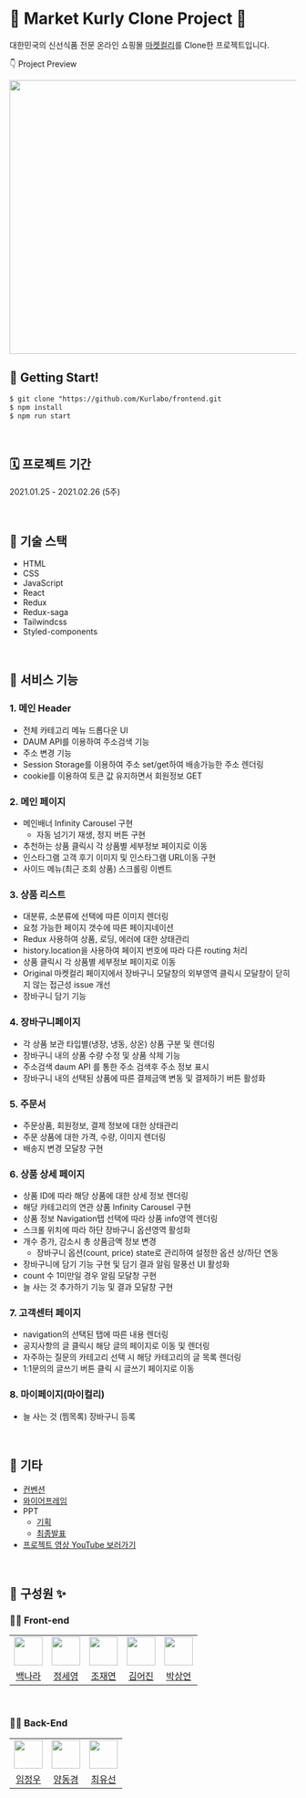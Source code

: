 # 🍆 Market Kurly Clone Project 🍇

대한민국의 신선식품 전문 온라인 쇼핑몰 [마켓컬리](https://www.kurly.com/shop/main/index.php)를 Clone한 프로젝트입니다. 

👇 Project Preview

<img src="/Kurlabo-Preview.gif" width="800" height="480"/>

## 🏈 Getting Start!

```markdown
$ git clone "https://github.com/Kurlabo/frontend.git
$ npm install
$ npm run start
```

<br>

## 🗓 프로젝트 기간

2021.01.25 - 2021.02.26 (5주)

<br>

## 🎒 기술 스택

- HTML
- CSS
- JavaScript
- React
- Redux
- Redux-saga
- Tailwindcss
- Styled-components

<br>

## 🚀 서비스 기능

### 1. 메인 Header

- 전체 카테고리 메뉴 드롭다운 UI
- DAUM API를 이용하여 주소검색 기능
- 주소 변경 기능
- Session Storage를 이용하여 주소 set/get하여 배송가능한 주소 렌더링
- cookie를 이용하여 토큰 값 유지하면서 회원정보 GET

### 2. 메인 페이지

- 메인배너 Infinity Carousel 구현
  - 자동 넘기기 재생, 정지 버튼 구현
- 추천하는 상품 클릭시 각 상품별 세부정보 페이지로 이동
- 인스타그램 고객 후기 이미지 및 인스타그램 URL이동 구현
- 사이드 메뉴(최근 조회 상품) 스크롤링 이벤트

### 3. 상품 리스트

- 대분류, 소분류에 선택에 따른 이미지 렌더링
- 요청 가능한 페이지 갯수에 따른 페이지네이션
- Redux 사용하여 상품, 로딩, 에러에 대한 상태관리
- history.location을 사용하여 페이지 번호에 따라 다른 routing 처리
- 상품 클릭시 각 상품별 세부정보 페이지로 이동
- Original 마켓컬리 페이지에서 장바구니 모달창의 외부영역 클릭시 모달창이 닫히지 않는 접근성 issue 개선
- 장바구니 담기 기능

### 4. 장바구니페이지

- 각 상품 보관 타입별(냉장, 냉동, 상온) 상품 구분 및 렌더링
- 장바구니 내의 상품 수량 수정 및 상품 삭제 기능
- 주소검색 daum API 를 통한 주소 검색후 주소 정보 표시
- 장바구니 내의 선택된 상품에 따른 결제금액 변동 및 결제하기 버튼 활성화

### 5. 주문서

- 주문상품, 회원정보, 결제 정보에 대한 상태관리
- 주문 상품에 대한 가격, 수량, 이미지 렌더링
- 배송지 변경 모달창 구현

### 6. 상품 상세 페이지

- 상품 ID에 따라 해당 상품에 대한 상세 정보 렌더링
- 해당 카테고리의 연관 상품 Infinity Carousel 구현
- 상품 정보 Navigation탭 선택에 따라 상품 info영역 렌더링
- 스크롤 위치에 따라 하단 장바구니 옵션영역 활성화
- 개수 증가, 감소시 총 상품금액 정보 변경
  - 장바구니 옵션(count, price) state로 관리하여 설정한 옵션 상/하단 연동
- 장바구니에 담기 기능 구현 및 담기 결과 알림 말풍선 UI 활성화
- count 수 1미만일 경우 알림 모달창 구현
- 늘 사는 것 추가하기 기능 및 결과 모달창 구현

### 7. 고객센터 페이지

- navigation의 선택된 탭에 따른 내용 렌더링
- 공지사항의 글 클릭시 해당 글의 페이지로 이동 및 렌더링
- 자주하는 질문의 카테고리 선택 시 해당 카테고리의 글 목록 렌더링
- 1:1문의의 글쓰기 버튼 클릭 시 글쓰기 페이지로 이동

### 8. 마이페이지(마이컬리)

- 늘 사는 것 (찜목록) 장바구니 등록

<br>

## 📌 기타

- [컨벤션](https://github.com/Kurlabo/frontend/blob/develop/CONTRIBUTING.md)
- [와이어프레임](https://www.figma.com/file/9ZA0PoPDP14XQMiI8H1UBC/%EC%BB%AC%EB%9D%BC%EB%B3%B42)
- PPT
  - [기획](https://slides.com/lexkim/title-texttitle-text/)
  - [최종발표](https://www.canva.com/design/DAEXN4RB1Y4/1uDGkPk6x8qQH_xh8iSK0A/view?utm_content=DAEXN4RB1Y4&utm_campaign=designshare&utm_medium=link&utm_source=publishsharelink)
- [프로젝트 영상 YouTube 보러가기](https://github.com/Kurlabo/frontend/blob/develop/CONTRIBUTING.md)

<br>

## 🧩 구성원 ✨

### 🧑‍💻 Front-end

<table>
<tr>
<td align="center">
<a href="https://github.com/nr-baek"><img align="center" width="50" height="50" src="https://avatars.githubusercontent.com/u/52344355?v=4"></a>
</td>
<td align="center">
<a href=https://github.com/FE-sophie"><img align="center" width="50" height="50" src="https://avatars.githubusercontent.com/u/76701139?s=64&v=4"></a>
</td>
<td align="center">
<a href="https://github.com/cjy0019"><img align="center" width="50" height="50" src="https://avatars.githubusercontent.com/u/33951916?s=64&v=4"></a>
</td>
<td align="center">
<a href="https://github.com/FE-Lex-Kim"><img align="center" width="50" height="50" src="https://avatars.githubusercontent.com/u/65955988?s=64&v=4"></a>
</td>
<td align="center">
<a href="https://github.com/parksaneon"><img align="center" width="50" height="50" src="https://avatars.githubusercontent.com/u/47975991?s=64&v=4"></a>
</td>

</tr>
<tr>
<td align="center"> <a href="https://github.com/nr-baek">백나라</a> </td>
<td align="center"> <a href="https://github.com/FE-sophie">정세영</a> </td>
<td align="center"> <a href="https://github.com/cjy0019">조재연</a> </td>
<td align="center"> <a href="https://github.com/FE-Lex-Kim">김어진</a> </td>
<td align="center"> <a href="https://github.com/parksaneon">박상언</a> </td>
</tr>
</table>

<br>

### 🧑‍💻 Back-End

<table>
<tr>
<td align="center">
<a href="https://github.com/LimNoah"><img align="center" width="50" height="50" src="https://avatars.githubusercontent.com/u/46559549?s=64&v=4"></a>
</td>
<td align="center">
<a href=https://github.com/theVelopr"><img align="center" width="50" height="50" src="https://avatars.githubusercontent.com/u/68624184?s=64&v=4"></a>
</td>
<td align="center">
<a href="https://github.com/Yus2on"><img align="center" width="50" height="50" src="https://avatars.githubusercontent.com/u/46306263?s=64&v=4"></a>
</td>

</tr>
<tr>
<td align="center"> <a href="https://github.com/LimNoah">임정우</a> </td>
<td align="center"> <a href="https://github.com/theVelopr">양동경</a> </td>
<td align="center"> <a href="https://github.com/Yus2on">최유선</a> </td>
</tr>
</table>

<br>
